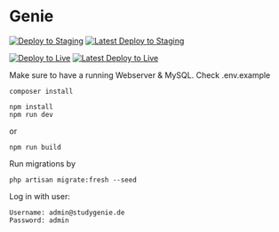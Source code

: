 # Genie

[![Deploy to Staging](https://github.com/AGIs-Digital/studygenie/actions/workflows/deploy-staging.yml/badge.svg?branch=master)](https://github.com/AGIs-Digital/studygenie/actions/workflows/deploy-staging.yml)
[![Latest Deploy to Staging](https://github.com/AGIs-Digital/studygenie/actions/workflows/deploy-staging.yml/badge.svg?branch=master&event=push)](https://github.com/AGIs-Digital/studygenie/actions/workflows/deploy-staging.yml)

[![Deploy to Live](https://github.com/AGIs-Digital/studygenie/actions/workflows/deploy-live.yml/badge.svg)](https://github.com/AGIs-Digital/studygenie/actions/workflows/deploy-live.yml)
[![Latest Deploy to Live](https://github.com/AGIs-Digital/studygenie/actions/workflows/deploy-live.yml/badge.svg?event=push)](https://github.com/AGIs-Digital/studygenie/actions/workflows/deploy-live.yml)

Make sure to have a running Webserver & MySQL.
Check .env.example

```
composer install
```

```
npm install
npm run dev
```

or

```
npm run build
```

Run migrations by

```
php artisan migrate:fresh --seed
```

Log in with user:

```
Username: admin@studygenie.de
Password: admin
```
